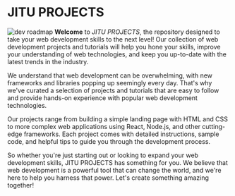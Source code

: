 # JITU PROJECTS

![dev roadmap](https://www.google.com/url?sa=i&url=https%3A%2F%2Fdev.to%2Fchaoocharles%2F2022-front-end-web-developer-roadmap-with-resources-51lh&psig=AOvVaw2QSBAEedx8ApARuPfvm0iD&ust=1683204283785000&source=images&cd=vfe&ved=0CBEQjRxqFwoTCIjsm96W2f4CFQAAAAAdAAAAABAJ)
**Welcome** to *JITU PROJECTS*, the repository designed to take your web development skills to the next level! Our collection of web development projects and tutorials will help you hone your skills, improve your understanding of web technologies, and keep you up-to-date with the latest trends in the industry.

We understand that web development can be overwhelming, with new frameworks and libraries popping up seemingly every day. That's why we've curated a selection of projects and tutorials that are easy to follow and provide hands-on experience with popular web development technologies.

Our projects range from building a simple landing page with HTML and CSS to more complex web applications using React, Node.js, and other cutting-edge frameworks. Each project comes with detailed instructions, sample code, and helpful tips to guide you through the development process.

So whether you're just starting out or looking to expand your web development skills, JITU PROJECTS has something for you. We believe that web development is a powerful tool that can change the world, and we're here to help you harness that power. Let's create something amazing together!
